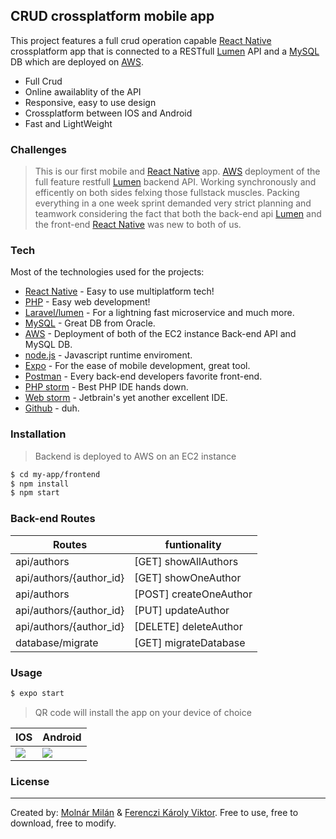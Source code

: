 ## CRUD crossplatform mobile app

This project features a full crud operation capable [React Native] crossplatform app that is connected to a RESTfull [Lumen] API and a [MySQL] DB which are deployed on [AWS].

  - Full Crud
  - Online awailablity of the API
  - Responsive, easy to use design
  - Crossplatform between IOS and Android
  - Fast and LightWeight

### Challenges

>This is our first mobile and [React Native] app.
>[AWS] deployment of the full feature restfull [Lumen] backend API.
>Working synchronously and efficently on both sides felxing those fullstack muscles.
>Packing everything in a one week sprint demanded very strict planning and teamwork considering the fact that both the back-end api [Lumen] and the front-end [React Native] was new to both of us.


### Tech

Most of the technologies used for the projects:

* [React Native] - Easy to use multiplatform tech!
* [PHP] - Easy web development!
* [Laravel/lumen] - For a lightning fast microservice and much more.
* [MySQL] - Great DB from Oracle.
* [AWS] - Deployment of both of the EC2 instance Back-end API and MySQL DB.
* [node.js] - Javascript runtime enviroment.
* [Expo] - For the ease of mobile development, great tool.
* [Postman] - Every back-end developers favorite front-end.
* [PHP storm] - Best PHP IDE hands down.
* [Web storm] - Jetbrain's yet another excellent IDE.
* [Github] - duh.

### Installation
>Backend is deployed to AWS on an EC2 instance
```sh
$ cd my-app/frontend
$ npm install
$ npm start
```

### Back-end Routes

| Routes | funtionality |
| ------ | ------ |
| api/authors | [GET] showAllAuthors |
| api/authors/{author_id} | [GET] showOneAuthor |
| api/authors | [POST] createOneAuthor |
| api/authors/{author_id} | [PUT] updateAuthor |
| api/authors/{author_id} | [DELETE] deleteAuthor|
| database/migrate | [GET] migrateDatabase|



### Usage

```sh
$ expo start
```
>QR code will install the app on your device of choice

|IOS|Android|
|---|---|
|<img src="https://media0.giphy.com/media/m4LGC1bIPJDMKb3wIO/giphy.gif"/> | <img src="https://media1.giphy.com/media/CQ3Hwzgw7m6wiMLtSK/giphy.gif"/>|


### License
----
Created by: [Molnár Milán] & [Ferenczi Károly Viktor].
Free to use, free to download, free to modify.

[//]: # (These are reference links used in the body of this note and get stripped out when the markdown processor does its job. There is no need to format nicely because it shouldn't be seen. Thanks SO - http://stackoverflow.com/questions/4823468/store-comments-in-markdown-syntax)


   [React Native]: <https://reactnative.dev/>
   [git-repo-url]: <https://github.com/joemccann/dillinger.git>
   [john gruber]: <http://daringfireball.net>
   [df1]: <http://daringfireball.net/projects/markdown/>
   [markdown-it]: <https://github.com/markdown-it/markdown-it>
   [Ace Editor]: <http://ace.ajax.org>
   [node.js]: <http://nodejs.org>
   [Twitter Bootstrap]: <http://twitter.github.com/bootstrap/>
   [jQuery]: <http://jquery.com>
   [@tjholowaychuk]: <http://twitter.com/tjholowaychuk>
   [express]: <http://expressjs.com>
   [AngularJS]: <http://angularjs.org>
   [Gulp]: <http://gulpjs.com>
   [MySQL]: <https://www.mysql.com/>
   [Github]: <https://github.com/>
   [Bootstrap]: <https://getbootstrap.com/>
   [jQuery]: <http://jquery.com>
   [Laravel]: <https://laravel.com/>
   [Php]: <https://www.php.net/>
   [PHP storm]: <https://www.jetbrains.com/phpstorm/>
   [Laravel/lumen]: <https://lumen.laravel.com/>
   [Lumen]: <https://lumen.laravel.com/>
   [Postman]: <https://www.postman.com/>
   [Web Storm]: <https://www.jetbrains.com/webstorm/>
   [AWS]: <https://aws.amazon.com/>
   [Expo]: <https://expo.io/>
   [Molnár Milán]: <https://github.com/MilanMolnar>
   [Ferenczi Károly Viktor]: <https://github.com/viktorferenczi>

   [PlDb]: <https://github.com/joemccann/dillinger/tree/master/plugins/dropbox/README.md>
   [PlGh]: <https://github.com/joemccann/dillinger/tree/master/plugins/github/README.md>
   [PlGd]: <https://github.com/joemccann/dillinger/tree/master/plugins/googledrive/README.md>
   [PlOd]: <https://github.com/joemccann/dillinger/tree/master/plugins/onedrive/README.md>
   [PlMe]: <https://github.com/joemccann/dillinger/tree/master/plugins/medium/README.md>
   [PlGa]: <https://github.com/RahulHP/dillinger/blob/master/plugins/googleanalytics/README.md>
